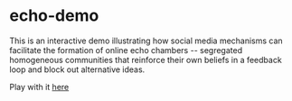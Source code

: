 # echo-demo

This is an interactive demo illustrating how social media mechanisms can facilitate the formation of online echo chambers -- segregated homogeneous communities that reinforce their own beliefs in a feedback loop and block out alternative ideas.

Play with it [here](http://haoopeng.github.io/echo/)
